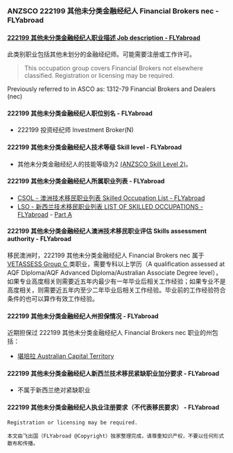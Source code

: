 ### ANZSCO 222199 其他未分类金融经纪人 Financial Brokers nec - FLYabroad ###

####  [222199 其他未分类金融经纪人职业描述 Job description - FLYabroad](http://www.flyabroadvisa.com/anzsco/2221.html#222199)

此类别职业包括其他未划分的金融经纪师。可能需要注册或工作许可。 

> This occupation group covers Financial Brokers not elsewhere classified. Registration or licensing may be required.

Previously referred to in ASCO as:
1312-79 Financial Brokers and Dealers (nec)

#### 222199 其他未分类金融经纪人职位别名 - FLYabroad
 
- 222199 投资经纪师 Investment Broker(N)

#### 222199 其他未分类金融经纪人技术等级 Skill level - FLYabroad

- 其他未分类金融经纪人的技能等级为2 [(ANZSCO Skill Level 2)](http://www.flyabroadvisa.com/anzsco/)。

#### 222199 其他未分类金融经纪人所属职业列表 - FLYabroad

- [CSOL - 澳洲技术移民职业列表 Skilled Occupation List - FLYabroad](http://www.flyabroadvisa.com/sol/)
- [LSO - 新西兰技术移民职业列表 LIST OF SKILLED OCCUPATIONS - FLYabroad](http://nz.flyabroadvisa.com/lso/) - [Part A](parta)

#### 222199 其他未分类金融经纪人澳洲技术移民职业评估 Skills assessment authority - FLYabroad

移民澳洲时，222199 其他未分类金融经纪人 Financial Brokers nec 属于 [VETASSESS Group C ](http://www.flyabroadvisa.com/ass/vetassess.html)类职业，需要专科以上学历（A qualification assessed at AQF Diploma/AQF Advanced Diploma/Australian Associate Degree level），如果专业高度相关则需要近五年内最少有一年毕业后相关工作经验；如果专业不是高度相关，则需要近五年内至少二年毕业后相关工作经验。毕业前的工作经验符合条件的也可以算作有效工作经验。

#### 222199 其他未分类金融经纪人州担保情况 - FLYabroad

近期担保过 222199 其他未分类金融经纪人 Financial Brokers nec 职业的州包括：

- [堪培拉 Australian Capital Territory](http://www.flyabroadvisa.com/zdb/act.html)

#### 222199 其他未分类金融经纪人新西兰技术移民紧缺职业加分要求 - FLYabroad

- 不属于新西兰绝对紧缺职业

#### 222199 其他未分类金融经纪人执业注册要求（不代表移民要求） - FLYabroad

    Registration or licensing may be required.

`本文由飞出国（FLYabroad @Copyright）独家整理完成，请尊重知识产权，不要以任何形式散布和传播。`